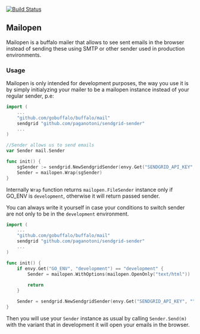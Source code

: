 [![Build Status](https://travis-ci.org/paganotoni/mailopen.svg?branch=master)](https://travis-ci.org/paganotoni/mailopen)

## Mailopen

Mailopen is a buffalo mailer that allows to see sent emails in the browser instead of sending these using SMTP or other sender used in production environments.

### Usage

Mailopen is only intended for development purposes, the way you use it is by simply initialyzing your mailer to be a mailopen instance instead of your regular sender, p.e:

```go
import (
    ...
    "github.com/gobuffalo/buffalo/mail"
    sendgrid "github.com/paganotoni/sendgrid-sender"
    ...
)

//Sender allows us to send emails
var Sender mail.Sender

func init() {
    sgSender := sendgrid.NewSendgridSender(envy.Get("SENDGRID_API_KEY", ""))
    Sender = mailopen.Wrap(sgSender)
}
```

Internally `Wrap` function returns `mailopen.FileSender` instance only if GO_ENV is `development`, otherwise it will return passed sender.

You can always write it yourself in case your conditions to switch sender are not only to be in the `development` environment.

```go
import (
    ...
    "github.com/gobuffalo/buffalo/mail"
    sendgrid "github.com/paganotoni/sendgrid-sender"
    ...
)

func init() {
    if envy.Get("GO_ENV", "development") == "development" {
        Sender = mailopen.WithOptions(mailopen.OpenOnly("text/html"))
        
		return
    }

    Sender = sendgrid.NewSendgridSender(envy.Get("SENDGRID_API_KEY", ""))
}
```

Then you will use your `Sender` instance as usual by calling `Sender.Send(m)` with the variant that in development it will open your emails in the browser.
